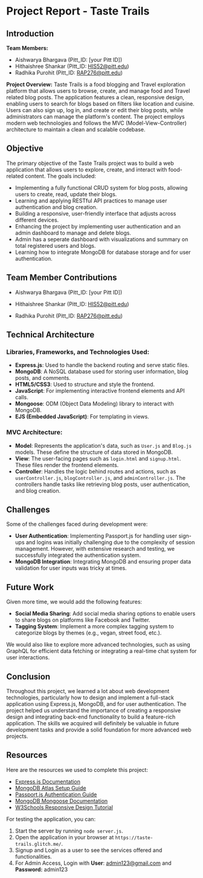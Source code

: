 # Project Report - Taste Trails

## Introduction

**Team Members:**
- Aishwarya Bhargava (Pitt_ID: [your Pitt ID])
- Hithaishree Shankar (Pitt_ID: HIS52@pitt.edu)
- Radhika Purohit (Pitt_ID: RAP276@pitt.edu)

**Project Overview:**
Taste Trails is a food blogging and Travel exploration platform that allows users to browse, create, and manage food and Travel related blog posts. The application features a clean, responsive design, enabling users to search for blogs based on filters like location and cuisine. Users can also sign up, log in, and create or edit their blog posts, while administrators can manage the platform's content. The project employs modern web technologies and follows the MVC (Model-View-Controller) architecture to maintain a clean and scalable codebase.

## Objective

The primary objective of the Taste Trails project was to build a web application that allows users to explore, create, and interact with food-related content. The goals included:
- Implementing a fully functional CRUD system for blog posts, allowing users to create, read, update their blogs.
- Learning and applying RESTful API practices to manage user authentication and blog creation.
- Building a responsive, user-friendly interface that adjusts across different devices.
- Enhancing the project by implementing user authentication and an admin dashboard to manage and delete blogs.
- Admin has a seperate dashboard with visualizations and summary on total registered users and blogs.
- Learning how to integrate MongoDB for database storage and for user authentication.

## Team Member Contributions

- Aishwarya Bhargava (Pitt_ID: [your Pitt ID])

- Hithaishree Shankar (Pitt_ID: HIS52@pitt.edu)

- Radhika Purohit (Pitt_ID: RAP276@pitt.edu)
  

## Technical Architecture

### Libraries, Frameworks, and Technologies Used:
- **Express.js**: Used to handle the backend routing and serve static files.
- **MongoDB**: A NoSQL database used for storing user information, blog posts, and comments.
- **HTML5/CSS3**: Used to structure and style the frontend.
- **JavaScript**: For implementing interactive frontend elements and API calls.
- **Mongoose**: ODM (Object Data Modeling) library to interact with MongoDB.
- **EJS (Embedded JavaScript)**: For templating in views.

### MVC Architecture:
- **Model**: Represents the application's data, such as `User.js` and `Blog.js` models. These define the structure of data stored in MongoDB.
- **View**: The user-facing pages such as `login.html` and `signup.html`. These files render the frontend elements.
- **Controller**: Handles the logic behind routes and actions, such as `userController.js`, `blogController.js`, and `adminController.js`. The controllers handle tasks like retrieving blog posts, user authentication, and blog creation.

## Challenges

Some of the challenges faced during development were:
- **User Authentication**: Implementing Passport.js for handling user sign-ups and logins was initially challenging due to the complexity of session management. However, with extensive research and testing, we successfully integrated the authentication system.
- **MongoDB Integration**: Integrating MongoDB and ensuring proper data validation for user inputs was tricky at times.

## Future Work

Given more time, we would add the following features:
- **Social Media Sharing**: Add social media sharing options to enable users to share blogs on platforms like Facebook and Twitter.
- **Tagging System**: Implement a more complex tagging system to categorize blogs by themes (e.g., vegan, street food, etc.).

We would also like to explore more advanced technologies, such as using GraphQL for efficient data fetching or integrating a real-time chat system for user interactions.

## Conclusion

Throughout this project, we learned a lot about web development technologies, particularly how to design and implement a full-stack application using Express.js, MongoDB, and  for user authentication. The project helped us understand the importance of creating a responsive design and integrating back-end functionality to build a feature-rich application. The skills we acquired will definitely be valuable in future development tasks and provide a solid foundation for more advanced web projects.

## Resources

Here are the resources we used to complete this project:
- [Express.js Documentation](https://expressjs.com/)
- [MongoDB Atlas Setup Guide](https://www.mongodb.com/cloud/atlas)
- [Passport.js Authentication Guide](http://www.passportjs.org/docs/)
- [MongoDB Mongoose Documentation](https://mongoosejs.com/)
- [W3Schools Responsive Design Tutorial](https://www.w3schools.com/css/css_rwd_mediaqueries.asp)

For testing the application, you can:
1. Start the server by running `node server.js`.
2. Open the application in your browser at `https://taste-trails.glitch.me/`.
3. Signup and Login as a user to see the services offered and functionalities.
4. For Admin Access, Login with **User**: admin123@gmail.com and **Password:** admin123
